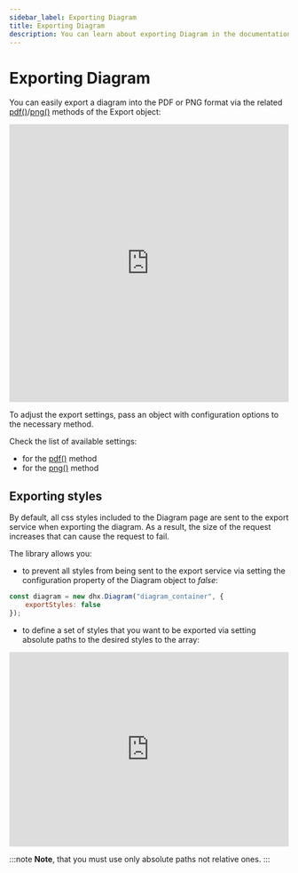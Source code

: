 ```yaml
---
sidebar_label: Exporting Diagram
title: Exporting Diagram
description: You can learn about exporting Diagram in the documentation of the DHTMLX JavaScript Diagram library. Browse developer guides and API reference, try out code examples and live demos, and download a free 30-day evaluation version of DHTMLX Diagram.
---
```


# Exporting Diagram

You can easily export a diagram into the PDF or PNG format via the related [pdf()](../../api/export/pdf_method/)/[png()](../../api/export/png_method/) methods of the Export object:

<iframe src="https://snippet.dhtmlx.com/ybpmz0zk?mode=html" frameborder="0" class="snippet_iframe" width="100%" height="500"></iframe>

To adjust the export settings, pass an object with configuration options to the necessary method.

Check the list of available settings:

- for the [pdf()](../../api/export/pdf_method/) method
- for the [png()](../../api/export/png_method/) method

## Exporting styles

By default, all css styles included to the Diagram page are sent to the export service when exporting the diagram. As a result, the size of the request increases that can cause the request to fail.

The library allows you:

- to prevent all styles from being sent to the export service via setting
the [](../api/diagram/exportstyles_property.md) configuration property of the Diagram object to *false*:

~~~jsx
const diagram = new dhx.Diagram("diagram_container", { 
    exportStyles: false
});
~~~

- to define a set of styles that you want to be exported via setting absolute paths to the desired styles to the [](../api/diagram/exportstyles_property.md) array:

<iframe src="https://snippet.dhtmlx.com/jm8if6nh?mode=js" frameborder="0" class="snippet_iframe" width="100%" height="350"></iframe>

:::note
**Note**, that you must use only absolute paths not relative ones.
:::
